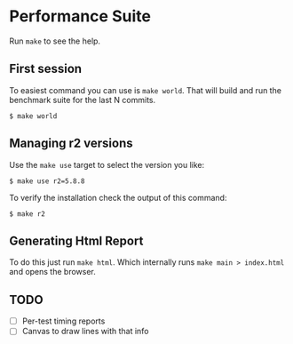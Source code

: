 # Performance Suite

Run `make` to see the help.

## First session

To easiest command you can use is `make world`. That will build and run the benchmark suite for the last N commits.

```
$ make world
```

## Managing r2 versions

Use the `make use` target to select the version you like:

```
$ make use r2=5.8.8
```

To verify the installation check the output of this command:

```
$ make r2
```

## Generating Html Report

To do this just run `make html`. Which internally runs `make main > index.html` and opens the browser.

## TODO

* [ ] Per-test timing reports
* [ ] Canvas to draw lines with that info

